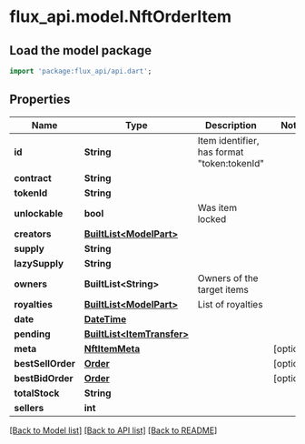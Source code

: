# flux_api.model.NftOrderItem

## Load the model package
```dart
import 'package:flux_api/api.dart';
```

## Properties
Name | Type | Description | Notes
------------ | ------------- | ------------- | -------------
**id** | **String** | Item identifier, has format \"token:tokenId\" | 
**contract** | **String** |  | 
**tokenId** | **String** |  | 
**unlockable** | **bool** | Was item locked | 
**creators** | [**BuiltList&lt;ModelPart&gt;**](ModelPart.md) |  | 
**supply** | **String** |  | 
**lazySupply** | **String** |  | 
**owners** | **BuiltList&lt;String&gt;** | Owners of the target items | 
**royalties** | [**BuiltList&lt;ModelPart&gt;**](ModelPart.md) | List of royalties | 
**date** | [**DateTime**](DateTime.md) |  | 
**pending** | [**BuiltList&lt;ItemTransfer&gt;**](ItemTransfer.md) |  | 
**meta** | [**NftItemMeta**](NftItemMeta.md) |  | [optional] 
**bestSellOrder** | [**Order**](Order.md) |  | [optional] 
**bestBidOrder** | [**Order**](Order.md) |  | [optional] 
**totalStock** | **String** |  | 
**sellers** | **int** |  | 

[[Back to Model list]](../README.md#documentation-for-models) [[Back to API list]](../README.md#documentation-for-api-endpoints) [[Back to README]](../README.md)


